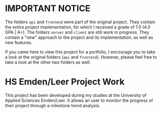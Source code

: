 # IMPORTANT NOTICE

The folders `api` and `frontend` were part of the original project. They contain the entire project implementation, for which I received a grade of 1.0 (4.0 GPA | A+).
The folders `server` and `client` are still work in progress. They contain a "new" approach to the project and its implementation, as well as new features.

If you came here to view this project for a portfolio, I encourage you to take a look at the original folders (`api` and `frontend`). However, please feel free to take a look at the other two folders as well.

# HS Emden/Leer Project Work

This project has been developed during my studies at the University of Applied Sciences Emden/Leer.
It allows an user to monitor the progress of their project through a milestone trend analysis.
